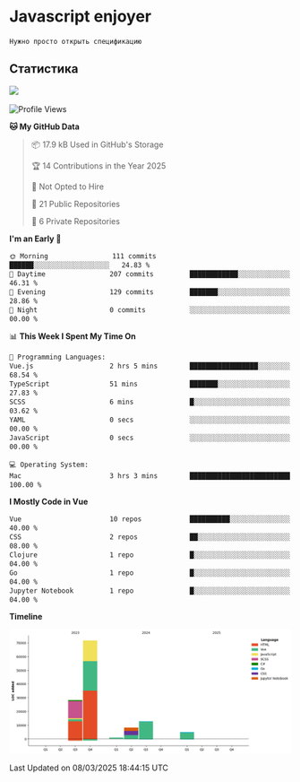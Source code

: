 # Javascript enjoyer

```
Нужно просто открыть спецификацию
```

## Статистика

<img height="202px" src="https://github-readme-stats.vercel.app/api/top-langs/?username=esavenko&hide=html&hide_title=true&hide_border=true&layout=compact&langs_count=8&exclude_repo=,Redventures-Movie-Quotes&theme=dark&text_color=010101&bg_color=fff9dd&show_icons=true"/>

<!--START_SECTION:waka-->
![Profile Views](http://img.shields.io/badge/Profile%20Views-0-blue)

**🐱 My GitHub Data** 

> 📦 17.9 kB Used in GitHub's Storage 
 > 
> 🏆 14 Contributions in the Year 2025
 > 
> 🚫 Not Opted to Hire
 > 
> 📜 21 Public Repositories 
 > 
> 🔑 6 Private Repositories 
 > 
**I'm an Early 🐤** 

```text
🌞 Morning                111 commits         ██████░░░░░░░░░░░░░░░░░░░   24.83 % 
🌆 Daytime                207 commits         ████████████░░░░░░░░░░░░░   46.31 % 
🌃 Evening                129 commits         ███████░░░░░░░░░░░░░░░░░░   28.86 % 
🌙 Night                  0 commits           ░░░░░░░░░░░░░░░░░░░░░░░░░   00.00 % 
```


📊 **This Week I Spent My Time On** 

```text
💬 Programming Languages: 
Vue.js                   2 hrs 5 mins        █████████████████░░░░░░░░   68.54 % 
TypeScript               51 mins             ███████░░░░░░░░░░░░░░░░░░   27.83 % 
SCSS                     6 mins              █░░░░░░░░░░░░░░░░░░░░░░░░   03.62 % 
YAML                     0 secs              ░░░░░░░░░░░░░░░░░░░░░░░░░   00.00 % 
JavaScript               0 secs              ░░░░░░░░░░░░░░░░░░░░░░░░░   00.00 % 

💻 Operating System: 
Mac                      3 hrs 3 mins        █████████████████████████   100.00 % 
```

**I Mostly Code in Vue** 

```text
Vue                      10 repos            ██████████░░░░░░░░░░░░░░░   40.00 % 
CSS                      2 repos             ██░░░░░░░░░░░░░░░░░░░░░░░   08.00 % 
Clojure                  1 repo              █░░░░░░░░░░░░░░░░░░░░░░░░   04.00 % 
Go                       1 repo              █░░░░░░░░░░░░░░░░░░░░░░░░   04.00 % 
Jupyter Notebook         1 repo              █░░░░░░░░░░░░░░░░░░░░░░░░   04.00 % 
```



**Timeline**

![Lines of Code chart](https://raw.githubusercontent.com/esavenko/esavenko/master/assets/bar_graph.png)


 Last Updated on 08/03/2025 18:44:15 UTC
<!--END_SECTION:waka-->

